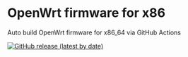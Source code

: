 # OpenWrt firmware for x86

Auto build OpenWrt firmware for x86_64 via GitHub Actions

[![GitHub release (latest by date)](https://img.shields.io/github/v/release/1nfsr/test?style=for-the-badge&label=Download)](https://github.com/1nfsr/test/releases/latest)
